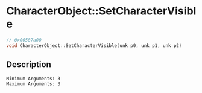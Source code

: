 # CharacterObject::SetCharacterVisible
```c
// 0x00587a00
void CharacterObject::SetCharacterVisible(unk p0, unk p1, unk p2)
```
## Description
```
Minimum Arguments: 3
Maximum Arguments: 3
```

